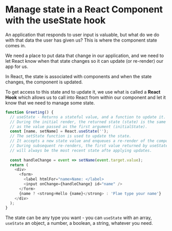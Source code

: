 # Manage state in a React Component with the useState hook

An application that responds to user input is valuable, but what do we do with that data the user has given us? This is where the component state comes in.

We need a place to put data that change in our application, and we need to let React know when that state changes so it can update (or re-render) our app for us.

In React, the state is associated with components and when the state changes, the component is updated.

To get access to this state and to update it, we use what is called a **React Hook** which allows us to call into React from within our component and let it know that we need to manage some state.

```js
function Greeting() {
  // useState - Returns a stateful value, and a function to update it.
  // During the initial render, the returned state (state) is the same
  // as the value passed as the first argument (initialState).
  const [name, setName] = React.useState('');
  // The setState function is used to update the state.
  // It accepts a new state value and enqueues a re-render of the component.
  // During subsequent re-renders, the first value returned by useState
  // will always be the most recent state afte applying updates.
  
  const handleChange = event => setName(event.target.value);
  return (
    <div>
      <form>
        <label htmlFor="name>Name: </label>
        <input onChange={handleChange} id="name" />
      </form>
      {name ? <strong>Hello {name}</strong> : 'Plae type your name'}
    </div>
  );
}
```

The state can be any type you want - you can `useState` with an array, `useState` an object, a number, a boolean, a string, whatever you need.
